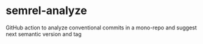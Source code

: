 # semrel-analyze

GitHub action to analyze conventional commits in a mono-repo and suggest next semantic version and tag
